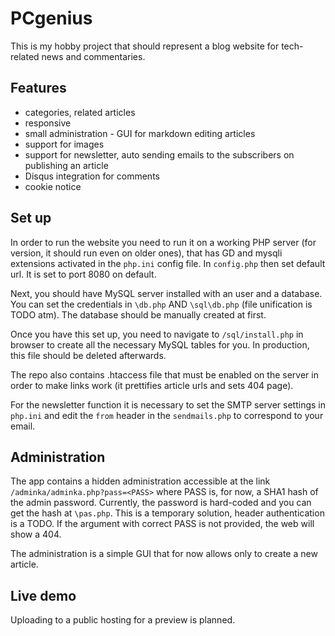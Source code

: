 # PCgenius

This is my hobby project that should represent a blog website for tech-related news and commentaries. 

## Features

- categories, related articles
- responsive
- small administration - GUI for markdown editing articles
- support for images
- support for newsletter, auto sending emails to the subscribers on publishing an article
- Disqus integration for comments
- cookie notice

## Set up

In order to run the website you need to run it on a working PHP server (for version, it should run even on older ones), that has GD and mysqli extensions activated in the `php.ini` config file.
In `config.php` then set default url. It is set to port 8080 on default.

Next, you should have MySQL server installed with an user and a database. You can set the credentials in `\db.php` AND `\sql\db.php` (file unification is TODO atm). The database should be manually created at first.

Once you have this set up, you need to navigate to `/sql/install.php` in browser to create all the necessary MySQL tables for you. In production, this file should be deleted afterwards.

The repo also contains .htaccess file that must be enabled on the server in order to make links work (it prettifies article urls and sets 404 page).

For the newsletter function it is necessary to set the SMTP server settings in `php.ini` and edit the `from` header in the `sendmails.php` to correspond to your email.

## Administration

The app contains a hidden administration accessible at the link `/adminka/adminka.php?pass=<PASS>` where PASS is, for now, a SHA1 hash of the admin password. Currently, the password is hard-coded and you can get the hash at `\pas.php`. This is a temporary solution,
header authentication is a TODO. If the argument with correct PASS is not provided, the web will show a 404.

The administration is a simple GUI that for now allows only to create a new article.

## Live demo

Uploading to a public hosting for a preview is planned.
